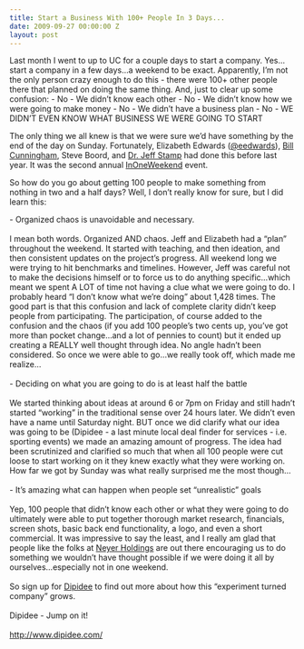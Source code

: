 ```yaml
---
title: Start a Business With 100+ People In 3 Days...
date: 2009-09-27 00:00:00 Z
layout: post
---
```

 
<p>Last month I went to up to UC for a couple days to start a company. Yes&hellip;start a company in a few days&hellip;a weekend to be exact.  Apparently, I&rsquo;m not the only person crazy enough to do this - there were 100+ other people there that planned on doing the same thing.  And, just to clear up some confusion: - No - We didn&rsquo;t know each other - No - We didn&rsquo;t know how we were going to make money - No - We didn&rsquo;t have a business plan - No - WE DIDN&rsquo;T EVEN KNOW WHAT BUSINESS WE WERE GOING TO START</p>
<p>The only thing we all knew is that we were sure we&rsquo;d have something by the end of the day on Sunday.  Fortunately, Elizabeth Edwards (<a href="http://twitter.com/eedwards" target="_blank">@eedwards</a>), <a href="http://www.linkedin.com/pub/bill-cunningham/5/522/6b0" target="_blank">Bill Cunningham</a>, Steve Boord, and <a href="http://www.linkedin.com/pub/jeffrey-stamp/4/946/609" target="_blank">Dr. Jeff Stamp</a> had done this before last year.  It was the second annual <a href="http://inoneweekend.org/" target="_blank">InOneWeekend</a> event.</p>

<p>So how do you go about getting 100 people to make something from nothing in two and a half days?  Well, I don&rsquo;t really know for sure, but I did learn this:</p>
<p>- Organized chaos is unavoidable and necessary.<br/><br/>I mean both words. Organized AND chaos. Jeff and Elizabeth had a &ldquo;plan&rdquo; throughout the weekend. It started with teaching, and then ideation, and then consistent updates on the project&rsquo;s progress. All weekend long we were trying to hit benchmarks and timelines. However, Jeff was careful not to make the decisions himself or to force us to do anything specific&hellip;which meant we spent A LOT of time not having a clue what we were going to do. I probably heard &ldquo;I don&rsquo;t know what we&rsquo;re doing&rdquo; about 1,428 times. The good part is that this confusion and lack of complete clarity didn&rsquo;t keep people from participating. The participation, of course added to the confusion and the chaos (if you add 100 people&rsquo;s two cents up, you&rsquo;ve got more than pocket change&hellip;and a lot of pennies to count) but it ended up creating a REALLY well thought through idea. No angle hadn&rsquo;t been considered. So once we were able to go&hellip;we really took off, which made me realize&hellip;<br/><br/>- Deciding on what you are going to do is at least half the battle<br/><br/>We started thinking about ideas at around 6 or 7pm on Friday and still hadn&rsquo;t started &ldquo;working&rdquo; in the traditional sense over 24 hours later. We didn&rsquo;t even have a name until Saturday night. BUT once we did clarify what our idea was going to be (Dipidee - a last minute local deal finder for services - i.e. sporting events) we made an amazing amount of progress. The idea had been scrutinized and clarified so much that when all 100 people were cut loose to start working on it they knew exactly what they were working on. How far we got by Sunday was what really surprised me the most though&hellip;<br/><br/>- It&rsquo;s amazing what can happen when people set &ldquo;unrealistic&rdquo; goals<br/><br/>Yep, 100 people that didn&rsquo;t know each other or what they were going to do ultimately were able to put together thorough market research, financials, screen shots, basic back end functionality, a logo, and even a short commercial. It was impressive to say the least, and I really am glad that people like the folks at <a href="http://www.neyerholdings.com/" target="_blank">Neyer Holdings</a> are out there encouraging us to do something we wouldn&rsquo;t have thought possible if we were doing it all by ourselves&hellip;especially not in one weekend.<br/><br/>So sign up for <a href="http://www.dipidee.com/" target="_blank">Dipidee</a> to find out more about how this &ldquo;experiment turned company&rdquo; grows.<br/><br/>Dipidee - Jump on it!<br/><br/><a href="http://www.dipidee.com/" target="_blank">http://www.dipidee.com/</a></p>
